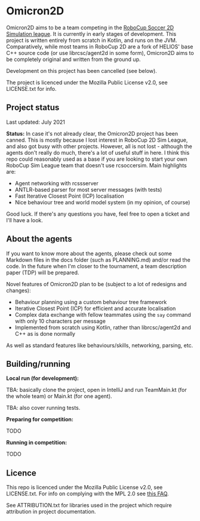 # Omicron2D

Omicron2D aims to be a team competing in the [RoboCup Soccer 2D Simulation league](https://rcsoccersim.github.io/). It
is currently in early stages of development. This project is written entirely from scratch in Kotlin, and runs on the
JVM. Comparatively, while most teams in RoboCup 2D are a fork of HELIOS' base C++ source code (or use librcsc/agent2d in some form),
Omicron2D aims to be completely original and written from the ground up.

Development on this project has been cancelled (see below).

The project is licenced under the Mozilla Public License v2.0, see LICENSE.txt for info.

## Project status

Last updated: July 2021

**Status:** In case it's not already clear, the Omicron2D project has been canned. This is mostly because I lost interest in RoboCup 2D Sim League, and also got busy with other projects. However, all is not lost - although the agents don't really do much, there's a lot of useful stuff in here. I think this repo could reasonably used as a base if you are looking to start your own RoboCup Sim League team that doesn't use rcsoccersim. Main highlights are:

- Agent networking with rcssserver
- ANTLR-based parser for most server messages (with tests)
- Fast Iterative Closest Point (ICP) localisation
- Nice behaviour tree and world model system (in my opinion, of course)

Good luck. If there's any questions you have, feel free to open a ticket and I'll have a look.

## About the agents

If you want to know more about the agents, please check out some Markdown files in the docs folder (such as PLANNING.md)
and/or read the code. In the future when I'm closer to the tournament, a team description paper (TDP) will be
prepared.

Novel features of Omicron2D plan to be (subject to a lot of redesigns and changes):

- Behaviour planning using a custom behaviour tree framework
- Iterative Closest Point (ICP) for efficient and accurate localisation
- Complex data exchange with fellow teammates using the `say` command with only 10 characters per message
- Implemented from scratch using Kotlin, rather than librcsc/agent2d and C++ as is done normally

As well as standard features like behaviours/skills, networking, parsing, etc.

## Building/running

**Local run (for development):**

TBA: basically clone the project, open in IntelliJ and run TeamMain.kt (for the whole team) or Main.kt (for one agent).

TBA: also cover running tests.

**Preparing for competition:**

TODO

**Running in competition:**

TODO

## Licence
This repo is licenced under the Mozilla Public License v2.0, see LICENSE.txt. For info on complying with the MPL 2.0
see [this FAQ](https://www.mozilla.org/en-US/MPL/2.0/FAQ/).

See ATTRIBUTION.txt for libraries used in the project which require attribution in project documentation.
